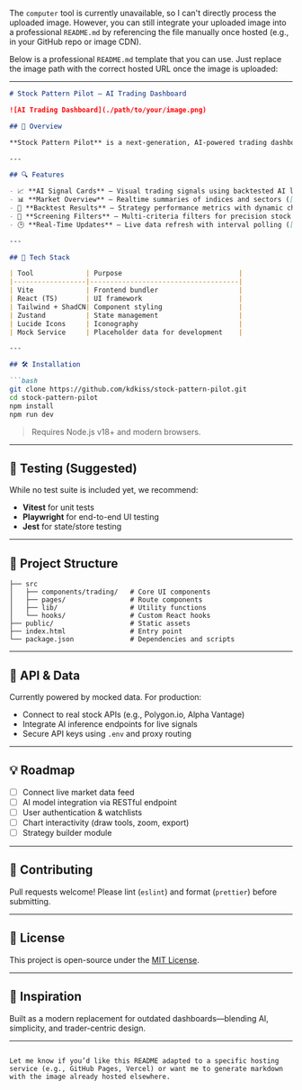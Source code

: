 The `computer` tool is currently unavailable, so I can't directly process the uploaded image. However, you can still integrate your uploaded image into a professional `README.md` by referencing the file manually once hosted (e.g., in your GitHub repo or image CDN).

Below is a professional `README.md` template that you can use. Just replace the image path with the correct hosted URL once the image is uploaded:

---

````markdown
# Stock Pattern Pilot – AI Trading Dashboard

![AI Trading Dashboard](./path/to/your/image.png)

## 🚀 Overview

**Stock Pattern Pilot** is a next-generation, AI-powered trading dashboard designed for modern financial analysis. Built using **React**, **TypeScript**, and **ShadCN UI**, it provides traders with real-time insights, AI-generated signals, and backtest analytics—all in a sleek, modular interface.

---

## 🔍 Features

- 📈 **AI Signal Cards** – Visual trading signals using backtested AI logic ([`AISignalCard.tsx`](src/components/trading/AISignalCard.tsx))
- 📊 **Market Overview** – Realtime summaries of indices and sectors ([`MarketOverview.tsx`](src/components/trading/MarketOverview.tsx))
- 🧪 **Backtest Results** – Strategy performance metrics with dynamic charts ([`BacktestResults.tsx`](src/components/trading/BacktestResults.tsx))
- 🎯 **Screening Filters** – Multi-criteria filters for precision stock screening ([`ScreeningFilters.tsx`](src/components/trading/ScreeningFilters.tsx))
- 🕒 **Real-Time Updates** – Live data refresh with interval polling ([`TradingDashboard.tsx`](src/components/trading/TradingDashboard.tsx))

---

## 🧰 Tech Stack

| Tool             | Purpose                             |
|------------------|-------------------------------------|
| Vite             | Frontend bundler                    |
| React (TS)       | UI framework                        |
| Tailwind + ShadCN| Component styling                   |
| Zustand          | State management                    |
| Lucide Icons     | Iconography                         |
| Mock Service     | Placeholder data for development    |

---

## 🛠️ Installation

```bash
git clone https://github.com/kdkiss/stock-pattern-pilot.git
cd stock-pattern-pilot
npm install
npm run dev
````

> Requires Node.js v18+ and modern browsers.

---

## 🧪 Testing (Suggested)

While no test suite is included yet, we recommend:

* **Vitest** for unit tests
* **Playwright** for end-to-end UI testing
* **Jest** for state/store testing

---

## 📁 Project Structure

```
├── src
│   ├── components/trading/   # Core UI components
│   ├── pages/                # Route components
│   ├── lib/                  # Utility functions
│   └── hooks/                # Custom React hooks
├── public/                   # Static assets
├── index.html                # Entry point
└── package.json              # Dependencies and scripts
```

---

## 🔗 API & Data

Currently powered by mocked data. For production:

* Connect to real stock APIs (e.g., Polygon.io, Alpha Vantage)
* Integrate AI inference endpoints for live signals
* Secure API keys using `.env` and proxy routing

---

## 💡 Roadmap

* [ ] Connect live market data feed
* [ ] AI model integration via RESTful endpoint
* [ ] User authentication & watchlists
* [ ] Chart interactivity (draw tools, zoom, export)
* [ ] Strategy builder module

---

## 🤝 Contributing

Pull requests welcome! Please lint (`eslint`) and format (`prettier`) before submitting.

---

## 📄 License

This project is open-source under the [MIT License](LICENSE).

---

## 🧠 Inspiration

Built as a modern replacement for outdated dashboards—blending AI, simplicity, and trader-centric design.

---

```

Let me know if you’d like this README adapted to a specific hosting service (e.g., GitHub Pages, Vercel) or want me to generate markdown with the image already hosted elsewhere.
```
